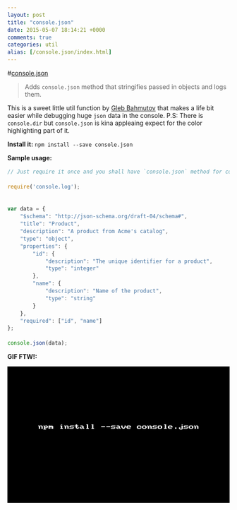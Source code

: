 ```yaml
---
layout: post
title: "console.json"
date: 2015-05-07 18:14:21 +0000
comments: true
categories: util
alias: [/console.json/index.html]
---
```


#[console.json](http://nmp.im/console.json)
> Adds `console.json` method that stringifies passed in objects and logs them.

This is a sweet little util function by [Gleb Bahmutov](http://glebbahmutov.com/) that makes a life bit easier while debugging huge `json` data in the console.
P.S: There is `console.dir` but `console.json` is kina appleaing expect for the color highlighting part of it.

__Install it:__ ```npm install --save console.json```

__Sample usage:__

```js
// Just require it once and you shall have `console.json` method for convenience.

require('console.log');


var data = {
    "$schema": "http://json-schema.org/draft-04/schema#",
    "title": "Product",
    "description": "A product from Acme's catalog",
    "type": "object",
    "properties": {
        "id": {
            "description": "The unique identifier for a product",
            "type": "integer"
        },
        "name": {
            "description": "Name of the product",
            "type": "string"
        }
    },
    "required": ["id", "name"]
};

console.json(data);
```

__GIF FTW!:__

![console.json](/images/console.json/console.json.gif)

